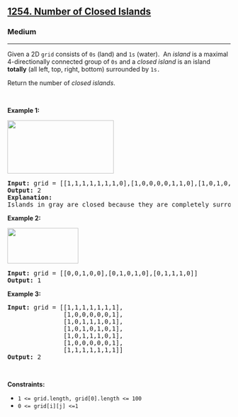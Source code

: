 <h2><a href="https://leetcode.com/problems/number-of-closed-islands/">1254. Number of Closed Islands</a></h2><h3>Medium</h3><hr><div style="user-select: text;"><p style="user-select: text;">Given a 2D&nbsp;<code style="user-select: text;">grid</code> consists of <code style="user-select: text;">0s</code> (land)&nbsp;and <code style="user-select: text;">1s</code> (water).&nbsp; An <em style="user-select: text;">island</em> is a maximal 4-directionally connected group of <code style="user-select: text;"><font face="monospace" style="user-select: text;">0</font>s</code> and a <em style="user-select: text;">closed island</em>&nbsp;is an island <strong style="user-select: text;">totally</strong>&nbsp;(all left, top, right, bottom) surrounded by <code style="user-select: text;">1s.</code></p>

<p style="user-select: text;">Return the number of <em style="user-select: text;">closed islands</em>.</p>

<p style="user-select: text;">&nbsp;</p>
<p style="user-select: text;"><strong class="example" style="user-select: text;">Example 1:</strong></p>

<p style="user-select: text;"><img alt="" src="https://assets.leetcode.com/uploads/2019/10/31/sample_3_1610.png" style="width: 240px; height: 120px; user-select: text;"></p>

<pre style="user-select: text;"><strong style="user-select: text;">Input:</strong> grid = [[1,1,1,1,1,1,1,0],[1,0,0,0,0,1,1,0],[1,0,1,0,1,1,1,0],[1,0,0,0,0,1,0,1],[1,1,1,1,1,1,1,0]]
<strong style="user-select: text;">Output:</strong> 2
<strong style="user-select: text;">Explanation:</strong> 
Islands in gray are closed because they are completely surrounded by water (group of 1s).</pre>

<p style="user-select: text;"><strong class="example" style="user-select: text;">Example 2:</strong></p>

<p style="user-select: text;"><img alt="" src="https://assets.leetcode.com/uploads/2019/10/31/sample_4_1610.png" style="width: 160px; height: 80px; user-select: text;"></p>

<pre style="user-select: text;"><strong style="user-select: text;">Input:</strong> grid = [[0,0,1,0,0],[0,1,0,1,0],[0,1,1,1,0]]
<strong style="user-select: text;">Output:</strong> 1
</pre>

<p style="user-select: text;"><strong class="example" style="user-select: text;">Example 3:</strong></p>

<pre style="user-select: text;"><strong style="user-select: text;">Input:</strong> grid = [[1,1,1,1,1,1,1],
&nbsp;              [1,0,0,0,0,0,1],
&nbsp;              [1,0,1,1,1,0,1],
&nbsp;              [1,0,1,0,1,0,1],
&nbsp;              [1,0,1,1,1,0,1],
&nbsp;              [1,0,0,0,0,0,1],
               [1,1,1,1,1,1,1]]
<strong style="user-select: text;">Output:</strong> 2
</pre>

<p style="user-select: text;">&nbsp;</p>
<p style="user-select: text;"><strong style="user-select: text;">Constraints:</strong></p>

<ul style="user-select: text;">
	<li style="user-select: text;"><code style="user-select: text;">1 &lt;= grid.length, grid[0].length &lt;= 100</code></li>
	<li style="user-select: text;"><code style="user-select: text;">0 &lt;= grid[i][j] &lt;=1</code></li>
</ul>
</div>